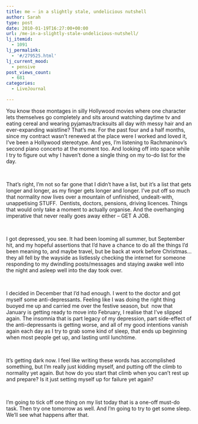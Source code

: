 ```yaml
---
title: me – in a slightly stale, undelicious nutshell
author: Sarah
type: post
date: 2010-01-19T16:27:00+00:00
url: /me-in-a-slightly-stale-undelicious-nutshell/
lj_itemid:
  - 1091
lj_permalink:
  - '#/279525.html'
lj_current_mood:
  - pensive
post_views_count:
  - 681
categories:
  - LiveJournal

---
```

You know those montages in silly Hollywood movies where one character lets themselves go completely and sits around watching daytime tv and eating cereal and wearing pyjamas/tracksuits all day with messy hair and an ever-expanding waistline? That&#8217;s me. For the past four and a half months, since my contract wasn&#8217;t renewed at the place were I worked and loved it, I&#8217;ve been a Hollywood stereotype. And yes, I&#8217;m listening to Rachmaninov&#8217;s second piano concerto at the moment too. And looking off into space while I try to figure out why I haven&#8217;t done a single thing on my to-do list for the day.

<div>
  <p>
    &nbsp;
  </p>
  
  <p>
    That&#8217;s right, I&#8217;m not so far gone that I didn&#8217;t have a list, but it&#8217;s a list that gets longer and longer, as my finger gets longer and longer. I&#8217;ve put off so much that normality now lives over a mountain of unfinished, undealt-with, unappetising STUFF. &nbsp;Dentists, doctors, pensions, driving licences. Things that would only take a moment to actually organise. And the overhanging imperative that never really goes away either &#8211; GET A JOB.
  </p>
  
  <p>
    &nbsp;
  </p>
  
  <p>
    I got depressed, you see. It had been looming all summer, but&nbsp;September hit, and my hopeful assertions that I&#8217;d have a chance to do all the things I&#8217;d been meaning to, and maybe travel, but be back at work before Christmas&#8230; they all fell by the wayside as listlessly checking the internet for someone responding to my dwindling posts/messages and staying awake well into the night and asleep well into the day took over.
  </p>
  
  <p>
    &nbsp;
  </p>
  
  <p>
    I decided&nbsp;in December that I&#8217;d had enough. I went to the doctor and got myself some anti-depressants. Feeling like I was doing the right thing buoyed me up and carried me over the festive season, but &nbsp;now that January is getting ready to move into February, I realise that I&#8217;ve slipped again. The insomnia that is part legacy of my depression, part side-effect of the anti-depressants is getting worse, and all of my good intentions vanish again each day as I try to grab some kind of sleep, that ends up beginning when most people get up, and lasting until lunchtime.
  </p>
  
  <p>
    &nbsp;
  </p>
  
  <p>
    It&#8217;s getting dark now. I feel like writing these words has accomplished something, but I&#8217;m really just kidding myself, and putting off the climb to normality yet again. But how do you start that climb when you can&#8217;t rest up and prepare? Is it just setting myself up for failure yet again?
  </p>
  
  <p>
    &nbsp;
  </p>
  
  <p>
    I&#8217;m going to tick off one thing on my list today that is a one-off must-do task. Then try one tomorrow as well. And I&#8217;m going to try to get some sleep. We&#8217;ll see what happens after that.
  </p>
</div>